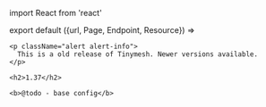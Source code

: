 import React from 'react'

export default ({url, Page, Endpoint, Resource}) =>
  <Resource resource="config/1.37" url={url} name="1.37" siblings={true}>

    <p className="alert alert-info">
      This is a old release of Tinymesh. Newer versions available.
    </p>

    <h2>1.37</h2>

    <b>@todo - base config</b>
  </Resource>
